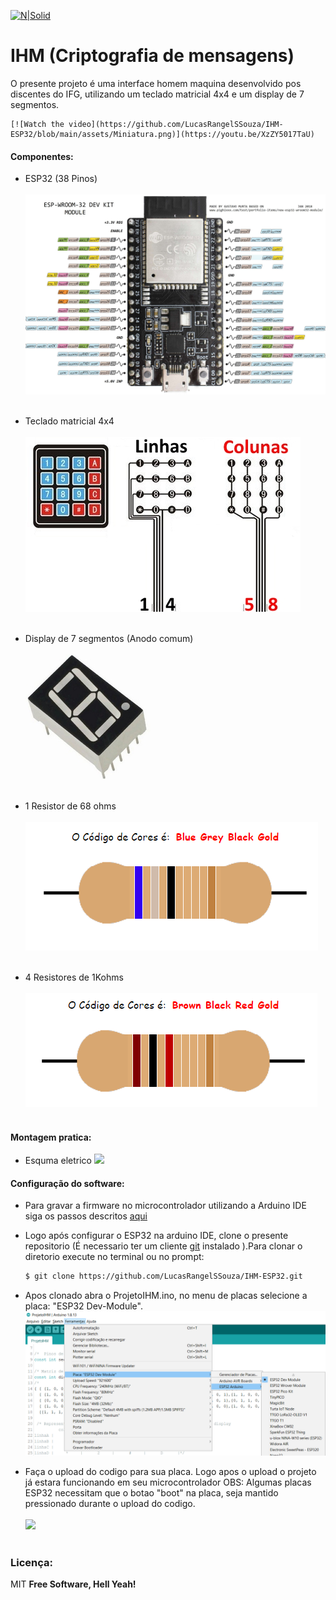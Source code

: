 
[![N|Solid](https://eventos.ifg.edu.br/semanai2c/wp-content/uploads/sites/7/2016/08/marca-ifg-2015-todas-as-verses.png)](https://www.ifg.edu.br/goiania)

# IHM (Criptografia de mensagens)

O presente projeto é uma interface homem maquina desenvolvido pos discentes do IFG, utilizando um teclado matricial 4x4 e um display de 7 segmentos.

	[![Watch the video](https://github.com/LucasRangelSSouza/IHM-ESP32/blob/main/assets/Miniatura.png)](https://youtu.be/XzZY5017TaU)

#### Componentes:

  - ESP32 (38 Pinos)
  <br/><br/>
![](https://github.com/LucasRangelSSouza/IHM-ESP32/blob/main/assets/ESP32-DEVKIT-V4-pinout-v2.jpg)
  <br/><br/>
  
  - Teclado matricial 4x4
  <br/><br/>
![](https://github.com/LucasRangelSSouza/IHM-ESP32/blob/main/assets/teclado-membrana-4x4.jpg)
  <br/><br/>
  
  - Display de 7 segmentos (Anodo comum)
  <br/><br/>
![](https://github.com/LucasRangelSSouza/IHM-ESP32/blob/main/assets/display7.jpg)
<br/><br/>

  - 1 Resistor de 68 ohms
  <br/><br/>
![](https://github.com/LucasRangelSSouza/IHM-ESP32/blob/main/assets/68ohms.png)
<br/><br/>

  - 4 Resistores de 1Kohms
  <br/><br/>
![](https://github.com/LucasRangelSSouza/IHM-ESP32/blob/main/assets/1kohms.png )
<br/><br/>
  
#### Montagem pratica:

  - Esquma eletrico
  ![](https://github.com/LucasRangelSSouza/IHM-ESP32/blob/main/assets/esquemaEletrico.bmp)
  

#### Configuração do software:

  - Para gravar a firmware no microcontrolador utilizando a Arduino IDE
siga os passos descritos [aqui](https://randomnerdtutorials.com/installing-the-esp32-board-in-arduino-ide-windows-instructions/)

  - Logo após configurar o ESP32 na arduino IDE, clone o presente repositorio (É necessario ter um cliente [git](https://git-scm.com/) instalado ).Para clonar o diretorio execute no terminal ou no prompt:
	```sh
	$ git clone https://github.com/LucasRangelSSouza/IHM-ESP32.git
	```
  - Apos clonado abra o ProjetoIHM.ino, no menu de placas selecione a placa: "ESP32 Dev-Module".
	![](https://github.com/LucasRangelSSouza/IHM-ESP32/blob/main/assets/selectPlaca.png)
	
  - Faça o upload do codigo para sua placa. Logo apos o upload o projeto já estara funcionando em seu microcontrolador
		OBS: Algumas placas ESP32 necessitam que o botao "boot" na placa, seja mantido pressionado durante o upload do codigo.
<br/><br/>
   ![](https://github.com/LucasRangelSSouza/IHM-ESP32/blob/main/assets/test.gif)
<br/><br/>

### Licença:


MIT
**Free Software, Hell Yeah!**
